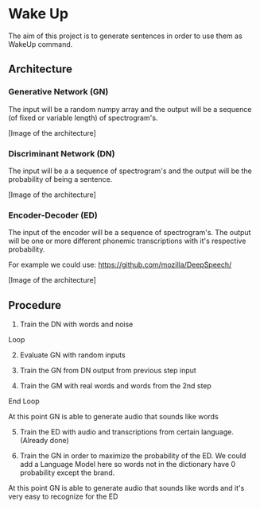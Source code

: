 # Wake Up

The aim of this project is to generate sentences in order to use them as WakeUp command.

## Architecture

### Generative Network (GN)

The input will be a random numpy array and the output will be a sequence (of fixed or variable length) of spectrogram's.

[Image of the architecture]

### Discriminant Network (DN)

The input will be a a sequence of spectrogram's and the output will be the probability of being a sentence.

[Image of the architecture]


### Encoder-Decoder (ED)

The input of the encoder will be a sequence of spectrogram's. The output will be one or more different phonemic transcriptions with it's respective probability.

For example we could use: https://github.com/mozilla/DeepSpeech/

[Image of the architecture]


## Procedure
1. Train the DN with words and noise

Loop

2. Evaluate GN with random inputs

3. Train the GN from DN output from previous step input

4. Train the GM with real words and words from the 2nd step

End Loop

At this point GN is able to generate audio that sounds like words

5. Train the ED with audio and transcriptions from certain language. (Already done)

6. Train the GN in order to maximize the probability of the ED. We could add a Language Model here so words not in the dictionary have 0 probability except the brand.

At this point GN is able to generate audio that sounds like words and it's very easy to recognize for the ED
